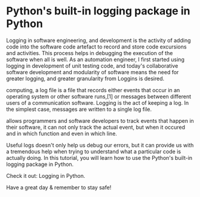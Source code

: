 # Python's built-in logging package in Python

Logging in software engineering, and development is the activity of adding code into the software code artefact to record and store code excursions and activities. This process helps in debugging the execution of the software when all is well. As an automation engineer, I first started using logging in development of unit testing code, and today's collaborative software development and modularity of software means the need for greater logging, and greater granularity from Loggins is desired.



computing, a log file is a file that records either events that occur in an operating system or other software runs,[1] or messages between different users of a communication software. Logging is the act of keeping a log. In the simplest case, messages are written to a single log file.


allows programmers and software developers to track events that happen in their software, it can not only track the actual event, but when it occured and in which function and even in which line.

Useful logs doesn't only help us debug our errors, but it can provide us with a tremendous help when trying to understand what a particular code is actually doing. In this tutorial, you will learn how to use the Python's built-in logging package in Python.

Check it out: Logging in Python.

Have a great day & remember to stay safe!